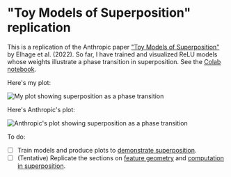 # "Toy Models of Superposition" replication

This is a replication of the Anthropic paper ["Toy Models of Superposition"](https://transformer-circuits.pub/2022/toy_model/index.html) by Elhage et al. (2022). So far, I have trained and visualized ReLU models whose weights illustrate a phase transition in superposition. See the [Colab notebook](https://colab.research.google.com/drive/1OMsbf2m0tRwQrog5nb3qmdet58RHNif3?usp=sharing).

Here's my plot:

![My plot showing superposition as a phase transition](https://github.com/user-attachments/assets/8e9c8f17-4dd0-459a-8e65-92201c241d34)

Here's Anthropic's plot:

![Anthropic's plot showing superposition as a phase transition](https://github.com/user-attachments/assets/971bd86d-e643-4567-a4b3-8d92265328ab)

To do:

- [ ] Train models and produce plots to [demonstrate superposition](https://transformer-circuits.pub/2022/toy_model/index.html#demonstrating).
- [ ] (Tentative) Replicate the sections on [feature geometry](https://transformer-circuits.pub/2022/toy_model/index.html#geometry) and [computation in superposition](https://transformer-circuits.pub/2022/toy_model/index.html#computation).
